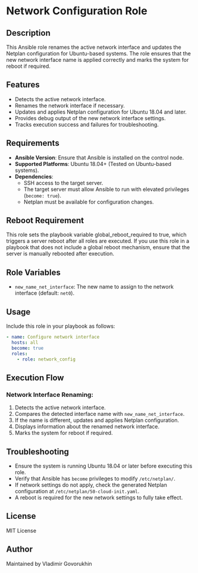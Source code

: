 # Network Configuration Role

## Description
This Ansible role renames the active network interface and updates the Netplan configuration for Ubuntu-based systems. The role ensures that the new network interface name is applied correctly and marks the system for reboot if required.

## Features
- Detects the active network interface.
- Renames the network interface if necessary.
- Updates and applies Netplan configuration for Ubuntu 18.04 and later.
- Provides debug output of the new network interface settings.
- Tracks execution success and failures for troubleshooting.

## Requirements
- **Ansible Version**: Ensure that Ansible is installed on the control node.
- **Supported Platforms**: Ubuntu 18.04+ (Tested on Ubuntu-based systems).
- **Dependencies**:
  - SSH access to the target server.
  - The target server must allow Ansible to run with elevated privileges (`become: true`).
  - Netplan must be available for configuration changes.

## Reboot Requirement
This role sets the playbook variable global_reboot_required to true, which triggers a server reboot after all roles are executed. If you use this role in a playbook that does not include a global reboot mechanism, ensure that the server is manually rebooted after execution.

## Role Variables
- `new_name_net_interface`: The new name to assign to the network interface (default: `net0`).

## Usage
Include this role in your playbook as follows:

```yaml
- name: Configure network interface
  hosts: all
  become: true
  roles:
    - role: network_config
```

## Execution Flow
### Network Interface Renaming:
1. Detects the active network interface.
2. Compares the detected interface name with `new_name_net_interface`.
3. If the name is different, updates and applies Netplan configuration.
4. Displays information about the renamed network interface.
5. Marks the system for reboot if required.


## Troubleshooting
- Ensure the system is running Ubuntu 18.04 or later before executing this role.
- Verify that Ansible has `become` privileges to modify `/etc/netplan/`.
- If network settings do not apply, check the generated Netplan configuration at `/etc/netplan/50-cloud-init.yaml`.
- A reboot is required for the new network settings to fully take effect.

## License
MIT License

## Author
Maintained by Vladimir Govorukhin

